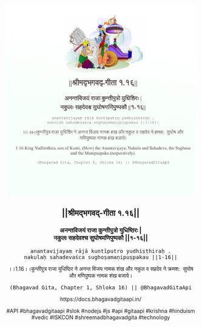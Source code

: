 <img src="../../asset/BG_1_16.png"/>
<center><h2>||श्रीमद्‍भगवद्‍-गीता १.१६||</h2>
<h3>अनन्तविजयं राजा कुन्तीपुत्रो युधिष्ठिरः |<br/>नकुलः सहदेवश्च सुघोषमणिपुष्पकौ ||१-१६||</h3>
<pre>anantavijayaṃ rājā kuntīputro yudhiṣṭhiraḥ .<br/>nakulaḥ sahadevaśca sughoṣamaṇipuṣpakau ||1-16||</pre>
<p>।।1.16।।कुन्तीपुत्र राजा युधिष्ठिर ने अनन्त विजय नामक शंख और नकुल व सहदेव ने क्रमश:  सुघोष और मणिपुष्पक नामक शंख बजाये।</p>
<pre>(Bhagavad Gita, Chapter 1, Shloka 16) || @BhagavadGitaApi</pre><p>https://docs.bhagavadgitaapi.in/</p><p>#API #bhagavadgitaapi #slok #nodejs #js #api #gitaapi #krishna #hinduism #vedic #ISKCON #shreemadbhagavadgita #technology</p></center>
